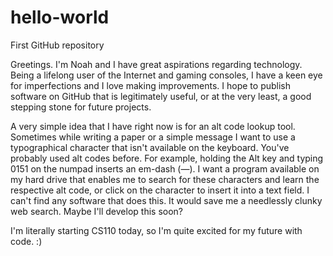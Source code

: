 # hello-world
First GitHub repository

Greetings. I'm Noah and I have great aspirations regarding technology. Being a lifelong user of the Internet and gaming consoles, I have a keen eye for imperfections and I love making improvements. I hope to publish software on GitHub that is legitimately useful, or at the very least, a good stepping stone for future projects.

A very simple idea that I have right now is for an alt code lookup tool. Sometimes while writing a paper or a simple message I want to use a typographical character that isn't available on the keyboard. You've probably used alt codes before. For example, holding the Alt key and typing 0151 on the numpad inserts an em-dash (—). I want a program available on my hard drive that enables me to search for these characters and learn the respective alt code, or click on the character to insert it into a text field. I can't find any software that does this. It would save me a needlessly clunky web search. Maybe I'll develop this soon? 

I'm literally starting CS110 today, so I'm quite excited for my future with code. :)
